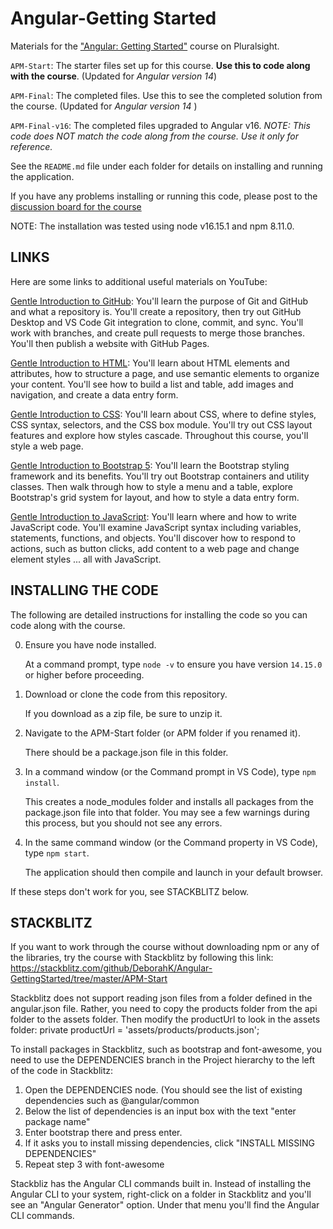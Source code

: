 
# Angular-Getting Started
Materials for the ["Angular: Getting Started"](http://bit.ly/Angular-GettingStarted) course on Pluralsight.

`APM-Start`: The starter files set up for this course. **Use this to code along with the course**. (Updated for <i>Angular version 14</i>)

`APM-Final`: The completed files. Use this to see the completed solution from the course. (Updated for <i>Angular version 14 </i>)

`APM-Final-v16`: The completed files upgraded to Angular v16. *NOTE: This code does NOT match the code along from the course. Use it only for reference.*

See the `README.md` file under each folder for details on installing and running the application.

If you have any problems installing or running this code, please post to the [discussion board for the course](https://app.pluralsight.com/library/courses/angular-2-getting-started-update/discussion)

NOTE: The installation was tested using node v16.15.1 and npm 8.11.0.

## LINKS
Here are some links to additional useful materials on YouTube:

[Gentle Introduction to GitHub](https://youtu.be/pICJdbC7j0Q): You'll learn the purpose of Git and GitHub and what a repository is. You'll create a repository, then try out GitHub Desktop and VS Code Git integration to clone, commit, and sync. You'll work with branches, and create pull requests to merge those branches. You'll then publish a website with GitHub Pages.

[Gentle Introduction to HTML](https://youtu.be/6tBnZ-T4uDE): You'll learn about HTML elements and attributes, how to structure a page, and use semantic elements to organize your content. You'll see how to build a list and table, add images and navigation, and create a data entry form.

[Gentle Introduction to CSS](https://youtu.be/3DAFg7tY4gE): You'll learn about CSS, where to define styles, CSS syntax, selectors, and the CSS box module. You'll try out CSS layout features and explore how styles cascade. Throughout this course, you'll style a web page.

[Gentle Introduction to Bootstrap 5](https://youtu.be/Yjs4PKmgPi0): You'll learn the Bootstrap styling framework and its benefits. You'll try out Bootstrap containers and utility classes. Then  walk through how to style a menu and a table, explore Bootstrap's grid system for layout, and how to style a data entry form.

[Gentle Introduction to JavaScript](https://youtu.be/jJLn5XxyXWc): You'll learn where and how to write JavaScript code. You'll examine JavaScript syntax including variables, statements, functions, and objects. You'll discover how to respond to actions, such as button clicks, add content to a web page and change element styles ... all with JavaScript. 

## INSTALLING THE CODE

The following are detailed instructions for installing the code so you can code along with the course.

0) Ensure you have node installed.

   At a command prompt, type `node -v` to ensure you have version `14.15.0` or higher before proceeding.

1) Download or clone the code from this repository.

   If you download as a zip file, be sure to unzip it.

2) Navigate to the APM-Start folder (or APM folder if you renamed it).

   There should be a package.json file in this folder.

3) In a command window (or the Command prompt in VS Code), type `npm install`.

   This creates a node_modules folder and installs all packages from the package.json file into that folder. You may see a few warnings during this process, but you should not see any errors.
   
4) In the same command window (or the Command property in VS Code), type `npm start`.

   The application should then compile and launch in your default browser.
   
If these steps don't work for you, see STACKBLITZ below.

## STACKBLITZ

If you want to work through the course without downloading npm or any of the libraries, try the course with Stackblitz by following this link: https://stackblitz.com/github/DeborahK/Angular-GettingStarted/tree/master/APM-Start

Stackblitz does not support reading json files from a folder defined in the angular.json file. Rather, you need to copy the products folder from the api folder to the assets folder. Then modify the productUrl to look in the assets folder: private productUrl = 'assets/products/products.json';

To install packages in Stackblitz, such as bootstrap and font-awesome, you need to use the DEPENDENCIES branch in the Project hierarchy to the left of the code in Stackblitz:
1) Open the DEPENDENCIES node. (You should see the list of existing dependencies such as @angular/common
2) Below the list of dependencies is an input box with the text "enter package name"
3) Enter bootstrap there and press enter.
4) If it asks you to install missing dependencies, click "INSTALL MISSING DEPENDENCIES"
5) Repeat step 3 with font-awesome

Stackbliz has the Angular CLI commands built in. Instead of installing the Angular CLI to your system, right-click on a folder in Stackblitz and you'll see an "Angular Generator" option. Under that menu you'll find the Angular CLI commands.

